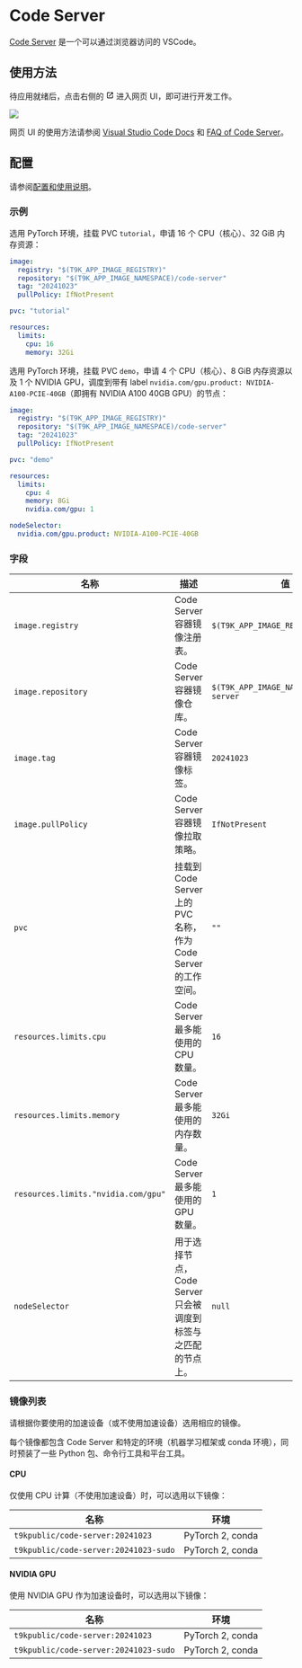 # Code Server

[Code Server](https://github.com/coder/code-server) 是一个可以通过浏览器访问的 VSCode。

## 使用方法

待应用就绪后，点击右侧的 <svg width="1em" height="1em" class="MuiSvgIcon-root MuiSvgIcon-colorPrimary MuiSvgIcon-fontSizeMedium css-jxtyyz" focusable="false" aria-hidden="true" viewBox="0 0 24 24" data-testid="OpenInNewIcon"><path d="M19 19H5V5h7V3H5c-1.11 0-2 .9-2 2v14c0 1.1.89 2 2 2h14c1.1 0 2-.9 2-2v-7h-2zM14 3v2h3.59l-9.83 9.83 1.41 1.41L19 6.41V10h2V3z"></path></svg> 进入网页 UI，即可进行开发工作。

![](https://s2.loli.net/2024/09/20/REwK5AdXVugJYLt.png)

网页 UI 的使用方法请参阅 [Visual Studio Code Docs](https://code.visualstudio.com/docs) 和 [FAQ of Code Server](https://coder.com/docs/code-server/FAQ)。

## 配置

请参阅[配置和使用说明](https://t9k.github.io/ucman/latest/app/codeserver.html#%E9%85%8D%E7%BD%AE%E5%92%8C%E4%BD%BF%E7%94%A8%E8%AF%B4%E6%98%8E)。

### 示例

选用 PyTorch 环境，挂载 PVC `tutorial`，申请 16 个 CPU（核心）、32 GiB 内存资源：

```yaml
image:
  registry: "$(T9K_APP_IMAGE_REGISTRY)"
  repository: "$(T9K_APP_IMAGE_NAMESPACE)/code-server"
  tag: "20241023"
  pullPolicy: IfNotPresent

pvc: "tutorial"

resources:
  limits:
    cpu: 16
    memory: 32Gi
```

选用 PyTorch 环境，挂载 PVC `demo`，申请 4 个 CPU（核心）、8 GiB 内存资源以及 1 个 NVIDIA GPU，调度到带有 label `nvidia.com/gpu.product: NVIDIA-A100-PCIE-40GB`（即拥有 NVIDIA A100 40GB GPU）的节点：

```yaml
image:
  registry: "$(T9K_APP_IMAGE_REGISTRY)"
  repository: "$(T9K_APP_IMAGE_NAMESPACE)/code-server"
  tag: "20241023"
  pullPolicy: IfNotPresent

pvc: "demo"

resources:
  limits:
    cpu: 4
    memory: 8Gi
    nvidia.com/gpu: 1

nodeSelector:
  nvidia.com/gpu.product: NVIDIA-A100-PCIE-40GB
```

### 字段

| 名称                                | 描述                                                            | 值                                       |
| ----------------------------------- | --------------------------------------------------------------- | ---------------------------------------- |
| `image.registry`                    | Code Server 容器镜像注册表。                                    | `$(T9K_APP_IMAGE_REGISTRY)`              |
| `image.repository`                  | Code Server 容器镜像仓库。                                      | `$(T9K_APP_IMAGE_NAMESPACE)/code-server` |
| `image.tag`                         | Code Server 容器镜像标签。                                      | `20241023`                               |
| `image.pullPolicy`                  | Code Server 容器镜像拉取策略。                                  | `IfNotPresent`                           |
| `pvc`                               | 挂载到 Code Server 上的 PVC 名称，作为 Code Server 的工作空间。 | `""`                                     |
| `resources.limits.cpu`              | Code Server 最多能使用的 CPU 数量。                             | `16`                                     |
| `resources.limits.memory`           | Code Server 最多能使用的内存数量。                              | `32Gi`                                   |
| `resources.limits."nvidia.com/gpu"` | Code Server 最多能使用的 GPU 数量。                             | `1`                                      |
| `nodeSelector`                      | 用于选择节点，Code Server 只会被调度到标签与之匹配的节点上。    | `null`                                   |

### 镜像列表

请根据你要使用的加速设备（或不使用加速设备）选用相应的镜像。

每个镜像都包含 Code Server 和特定的环境（机器学习框架或 conda 环境），同时预装了一些 Python 包、命令行工具和平台工具。

#### CPU

仅使用 CPU 计算（不使用加速设备）时，可以选用以下镜像：

| 名称                                  | 环境             |
| ------------------------------------- | ---------------- |
| `t9kpublic/code-server:20241023`      | PyTorch 2, conda |
| `t9kpublic/code-server:20241023-sudo` | PyTorch 2, conda |

#### NVIDIA GPU

使用 NVIDIA GPU 作为加速设备时，可以选用以下镜像：

| 名称                                  | 环境             |
| ------------------------------------- | ---------------- |
| `t9kpublic/code-server:20241023`      | PyTorch 2, conda |
| `t9kpublic/code-server:20241023-sudo` | PyTorch 2, conda |
